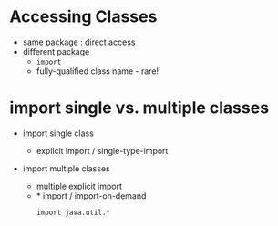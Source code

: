# Accessing Classes

- same package : direct access
- different package
  - `import`
  - fully-qualified class name - rare!

# import single vs. multiple classes

- import single class

  - explicit import / single-type-import

- import multiple classes
  - multiple explicit import
  - \* import / import-on-demand
    ```
    import java.util.*
    ```
